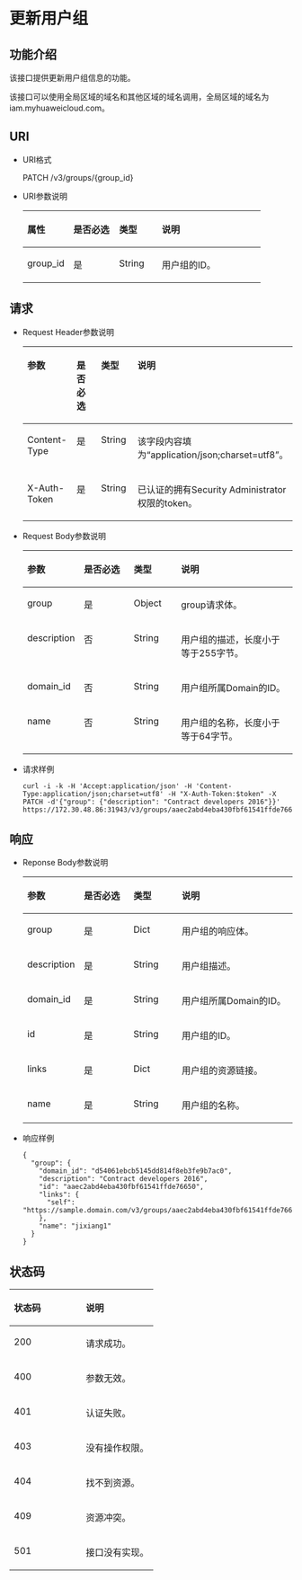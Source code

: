 # 更新用户组<a name="zh-cn_topic_0057845600"></a>

## 功能介绍<a name="section495175389414"></a>

该接口提供更新用户组信息的功能。

该接口可以使用全局区域的域名和其他区域的域名调用，全局区域的域名为iam.myhuaweicloud.com。

## URI<a name="section3019338085013"></a>

-   URI格式

    PATCH /v3/groups/\{group\_id\}

-   URI参数说明

    <a name="zh-cn_topic_0032920307_table36168141"></a>
    <table><thead align="left"><tr id="zh-cn_topic_0032920307_row15662289"><th class="cellrowborder" valign="top" width="19.36%" id="mcps1.1.5.1.1"><p id="zh-cn_topic_0032920307_p60685926"><a name="zh-cn_topic_0032920307_p60685926"></a><a name="zh-cn_topic_0032920307_p60685926"></a>属性</p>
    </th>
    <th class="cellrowborder" valign="top" width="19.24%" id="mcps1.1.5.1.2"><p id="zh-cn_topic_0032920307_p16612996"><a name="zh-cn_topic_0032920307_p16612996"></a><a name="zh-cn_topic_0032920307_p16612996"></a>是否必选</p>
    </th>
    <th class="cellrowborder" valign="top" width="17.98%" id="mcps1.1.5.1.3"><p id="zh-cn_topic_0032920307_p3475410"><a name="zh-cn_topic_0032920307_p3475410"></a><a name="zh-cn_topic_0032920307_p3475410"></a>类型</p>
    </th>
    <th class="cellrowborder" valign="top" width="43.419999999999995%" id="mcps1.1.5.1.4"><p id="zh-cn_topic_0032920307_p13072760"><a name="zh-cn_topic_0032920307_p13072760"></a><a name="zh-cn_topic_0032920307_p13072760"></a>说明</p>
    </th>
    </tr>
    </thead>
    <tbody><tr id="zh-cn_topic_0032920307_row52260639"><td class="cellrowborder" valign="top" width="19.36%" headers="mcps1.1.5.1.1 "><p id="zh-cn_topic_0032920307_p5253358"><a name="zh-cn_topic_0032920307_p5253358"></a><a name="zh-cn_topic_0032920307_p5253358"></a>group_id</p>
    </td>
    <td class="cellrowborder" valign="top" width="19.24%" headers="mcps1.1.5.1.2 "><p id="zh-cn_topic_0032920307_p22868878"><a name="zh-cn_topic_0032920307_p22868878"></a><a name="zh-cn_topic_0032920307_p22868878"></a>是</p>
    </td>
    <td class="cellrowborder" valign="top" width="17.98%" headers="mcps1.1.5.1.3 "><p id="zh-cn_topic_0032920307_p40439847"><a name="zh-cn_topic_0032920307_p40439847"></a><a name="zh-cn_topic_0032920307_p40439847"></a>String</p>
    </td>
    <td class="cellrowborder" valign="top" width="43.419999999999995%" headers="mcps1.1.5.1.4 "><p id="zh-cn_topic_0032920307_p54402144"><a name="zh-cn_topic_0032920307_p54402144"></a><a name="zh-cn_topic_0032920307_p54402144"></a>用户组的ID。</p>
    </td>
    </tr>
    </tbody>
    </table>


## 请求<a name="section1437107585444"></a>

-   Request Header参数说明

    <a name="zh-cn_topic_0032920307_table21736211"></a>
    <table><thead align="left"><tr id="zh-cn_topic_0032920307_row48433347"><th class="cellrowborder" valign="top" width="19.49%" id="mcps1.1.5.1.1"><p id="zh-cn_topic_0032920307_p30787047"><a name="zh-cn_topic_0032920307_p30787047"></a><a name="zh-cn_topic_0032920307_p30787047"></a>参数</p>
    </th>
    <th class="cellrowborder" valign="top" width="18.86%" id="mcps1.1.5.1.2"><p id="zh-cn_topic_0032920307_p10722842"><a name="zh-cn_topic_0032920307_p10722842"></a><a name="zh-cn_topic_0032920307_p10722842"></a>是否必选</p>
    </th>
    <th class="cellrowborder" valign="top" width="17.299999999999997%" id="mcps1.1.5.1.3"><p id="zh-cn_topic_0032920307_p63243911"><a name="zh-cn_topic_0032920307_p63243911"></a><a name="zh-cn_topic_0032920307_p63243911"></a>类型</p>
    </th>
    <th class="cellrowborder" valign="top" width="44.35%" id="mcps1.1.5.1.4"><p id="zh-cn_topic_0032920307_p22483156"><a name="zh-cn_topic_0032920307_p22483156"></a><a name="zh-cn_topic_0032920307_p22483156"></a>说明</p>
    </th>
    </tr>
    </thead>
    <tbody><tr id="zh-cn_topic_0032920307_row9196329"><td class="cellrowborder" valign="top" width="19.49%" headers="mcps1.1.5.1.1 "><p id="zh-cn_topic_0032920307_p6705199"><a name="zh-cn_topic_0032920307_p6705199"></a><a name="zh-cn_topic_0032920307_p6705199"></a>Content-Type</p>
    </td>
    <td class="cellrowborder" valign="top" width="18.86%" headers="mcps1.1.5.1.2 "><p id="zh-cn_topic_0032920307_p6250253"><a name="zh-cn_topic_0032920307_p6250253"></a><a name="zh-cn_topic_0032920307_p6250253"></a>是</p>
    </td>
    <td class="cellrowborder" valign="top" width="17.299999999999997%" headers="mcps1.1.5.1.3 "><p id="zh-cn_topic_0032920307_p36508524"><a name="zh-cn_topic_0032920307_p36508524"></a><a name="zh-cn_topic_0032920307_p36508524"></a>String</p>
    </td>
    <td class="cellrowborder" valign="top" width="44.35%" headers="mcps1.1.5.1.4 "><p id="zh-cn_topic_0032920307_p4400500"><a name="zh-cn_topic_0032920307_p4400500"></a><a name="zh-cn_topic_0032920307_p4400500"></a>该字段内容填为<span class="parmvalue" id="parmvalue1823317483242"><a name="parmvalue1823317483242"></a><a name="parmvalue1823317483242"></a>“application/json;charset=utf8”</span>。</p>
    </td>
    </tr>
    <tr id="zh-cn_topic_0032920307_row39604502"><td class="cellrowborder" valign="top" width="19.49%" headers="mcps1.1.5.1.1 "><p id="zh-cn_topic_0032920307_p53848109"><a name="zh-cn_topic_0032920307_p53848109"></a><a name="zh-cn_topic_0032920307_p53848109"></a>X-Auth-Token</p>
    </td>
    <td class="cellrowborder" valign="top" width="18.86%" headers="mcps1.1.5.1.2 "><p id="zh-cn_topic_0032920307_p66729601"><a name="zh-cn_topic_0032920307_p66729601"></a><a name="zh-cn_topic_0032920307_p66729601"></a>是</p>
    </td>
    <td class="cellrowborder" valign="top" width="17.299999999999997%" headers="mcps1.1.5.1.3 "><p id="zh-cn_topic_0032920307_p36388601"><a name="zh-cn_topic_0032920307_p36388601"></a><a name="zh-cn_topic_0032920307_p36388601"></a>String</p>
    </td>
    <td class="cellrowborder" valign="top" width="44.35%" headers="mcps1.1.5.1.4 "><p id="p4222254811619"><a name="p4222254811619"></a><a name="p4222254811619"></a>已认证的拥有Security Administrator权限的token。</p>
    </td>
    </tr>
    </tbody>
    </table>


-   Request Body参数说明

    <a name="table2693202185751"></a>
    <table><thead align="left"><tr id="row3098410285751"><th class="cellrowborder" valign="top" width="19.49%" id="mcps1.1.5.1.1"><p id="p2668435285751"><a name="p2668435285751"></a><a name="p2668435285751"></a>参数</p>
    </th>
    <th class="cellrowborder" valign="top" width="18.86%" id="mcps1.1.5.1.2"><p id="p1394889485751"><a name="p1394889485751"></a><a name="p1394889485751"></a>是否必选</p>
    </th>
    <th class="cellrowborder" valign="top" width="17.7%" id="mcps1.1.5.1.3"><p id="p5611863385751"><a name="p5611863385751"></a><a name="p5611863385751"></a>类型</p>
    </th>
    <th class="cellrowborder" valign="top" width="43.95%" id="mcps1.1.5.1.4"><p id="p4931540085751"><a name="p4931540085751"></a><a name="p4931540085751"></a>说明</p>
    </th>
    </tr>
    </thead>
    <tbody><tr id="row3512445285751"><td class="cellrowborder" valign="top" width="19.49%" headers="mcps1.1.5.1.1 "><p id="p2650832485751"><a name="p2650832485751"></a><a name="p2650832485751"></a>group</p>
    </td>
    <td class="cellrowborder" valign="top" width="18.86%" headers="mcps1.1.5.1.2 "><p id="p6679947285751"><a name="p6679947285751"></a><a name="p6679947285751"></a>是</p>
    </td>
    <td class="cellrowborder" valign="top" width="17.7%" headers="mcps1.1.5.1.3 "><p id="p132615487190"><a name="p132615487190"></a><a name="p132615487190"></a>Object</p>
    </td>
    <td class="cellrowborder" valign="top" width="43.95%" headers="mcps1.1.5.1.4 "><p id="p5045921585751"><a name="p5045921585751"></a><a name="p5045921585751"></a>group请求体。</p>
    </td>
    </tr>
    <tr id="row5147975685751"><td class="cellrowborder" valign="top" width="19.49%" headers="mcps1.1.5.1.1 "><p id="p911072085751"><a name="p911072085751"></a><a name="p911072085751"></a>description</p>
    </td>
    <td class="cellrowborder" valign="top" width="18.86%" headers="mcps1.1.5.1.2 "><p id="p6687968385751"><a name="p6687968385751"></a><a name="p6687968385751"></a>否</p>
    </td>
    <td class="cellrowborder" valign="top" width="17.7%" headers="mcps1.1.5.1.3 "><p id="p4854528085751"><a name="p4854528085751"></a><a name="p4854528085751"></a>String</p>
    </td>
    <td class="cellrowborder" valign="top" width="43.95%" headers="mcps1.1.5.1.4 "><p id="p3985359785751"><a name="p3985359785751"></a><a name="p3985359785751"></a>用户组的描述，长度小于等于255字节。</p>
    </td>
    </tr>
    <tr id="row146168639717"><td class="cellrowborder" valign="top" width="19.49%" headers="mcps1.1.5.1.1 "><p id="p644429109717"><a name="p644429109717"></a><a name="p644429109717"></a>domain_id</p>
    </td>
    <td class="cellrowborder" valign="top" width="18.86%" headers="mcps1.1.5.1.2 "><p id="p524932549717"><a name="p524932549717"></a><a name="p524932549717"></a>否</p>
    </td>
    <td class="cellrowborder" valign="top" width="17.7%" headers="mcps1.1.5.1.3 "><p id="p240951669717"><a name="p240951669717"></a><a name="p240951669717"></a>String</p>
    </td>
    <td class="cellrowborder" valign="top" width="43.95%" headers="mcps1.1.5.1.4 "><p id="p55514069717"><a name="p55514069717"></a><a name="p55514069717"></a>用户组所属Domain的ID。</p>
    </td>
    </tr>
    <tr id="row80338309723"><td class="cellrowborder" valign="top" width="19.49%" headers="mcps1.1.5.1.1 "><p id="p51956079723"><a name="p51956079723"></a><a name="p51956079723"></a>name</p>
    </td>
    <td class="cellrowborder" valign="top" width="18.86%" headers="mcps1.1.5.1.2 "><p id="p181910179723"><a name="p181910179723"></a><a name="p181910179723"></a>否</p>
    </td>
    <td class="cellrowborder" valign="top" width="17.7%" headers="mcps1.1.5.1.3 "><p id="p641862599723"><a name="p641862599723"></a><a name="p641862599723"></a>String</p>
    </td>
    <td class="cellrowborder" valign="top" width="43.95%" headers="mcps1.1.5.1.4 "><p id="p317045109723"><a name="p317045109723"></a><a name="p317045109723"></a>用户组的名称，长度小于等于64字节。</p>
    </td>
    </tr>
    </tbody>
    </table>

-   请求样例

    ```
    curl -i -k -H 'Accept:application/json' -H 'Content-Type:application/json;charset=utf8' -H "X-Auth-Token:$token" -X PATCH -d'{"group": {"description": "Contract developers 2016"}}' https://172.30.48.86:31943/v3/groups/aaec2abd4eba430fbf61541ffde76650
    ```


## 响应<a name="section422798898594"></a>

-   Reponse Body参数说明

    <a name="table1806279685948"></a>
    <table><thead align="left"><tr id="row5888700685948"><th class="cellrowborder" valign="top" width="19.54%" id="mcps1.1.5.1.1"><p id="p511814385948"><a name="p511814385948"></a><a name="p511814385948"></a>参数</p>
    </th>
    <th class="cellrowborder" valign="top" width="18.73%" id="mcps1.1.5.1.2"><p id="p10317145635110"><a name="p10317145635110"></a><a name="p10317145635110"></a>是否必选</p>
    </th>
    <th class="cellrowborder" valign="top" width="18.08%" id="mcps1.1.5.1.3"><p id="p1191643385948"><a name="p1191643385948"></a><a name="p1191643385948"></a>类型</p>
    </th>
    <th class="cellrowborder" valign="top" width="43.65%" id="mcps1.1.5.1.4"><p id="p2570700385948"><a name="p2570700385948"></a><a name="p2570700385948"></a>说明</p>
    </th>
    </tr>
    </thead>
    <tbody><tr id="row189251885948"><td class="cellrowborder" valign="top" width="19.54%" headers="mcps1.1.5.1.1 "><p id="p1907628285948"><a name="p1907628285948"></a><a name="p1907628285948"></a>group</p>
    </td>
    <td class="cellrowborder" valign="top" width="18.73%" headers="mcps1.1.5.1.2 "><p id="p1331715617511"><a name="p1331715617511"></a><a name="p1331715617511"></a>是</p>
    </td>
    <td class="cellrowborder" valign="top" width="18.08%" headers="mcps1.1.5.1.3 "><p id="p167497385948"><a name="p167497385948"></a><a name="p167497385948"></a>Dict</p>
    </td>
    <td class="cellrowborder" valign="top" width="43.65%" headers="mcps1.1.5.1.4 "><p id="p145516285948"><a name="p145516285948"></a><a name="p145516285948"></a>用户组的响应体。</p>
    </td>
    </tr>
    <tr id="row1309646185948"><td class="cellrowborder" valign="top" width="19.54%" headers="mcps1.1.5.1.1 "><p id="p5418040185948"><a name="p5418040185948"></a><a name="p5418040185948"></a>description</p>
    </td>
    <td class="cellrowborder" valign="top" width="18.73%" headers="mcps1.1.5.1.2 "><p id="p6317185612512"><a name="p6317185612512"></a><a name="p6317185612512"></a>是</p>
    </td>
    <td class="cellrowborder" valign="top" width="18.08%" headers="mcps1.1.5.1.3 "><p id="p2653635485948"><a name="p2653635485948"></a><a name="p2653635485948"></a>String</p>
    </td>
    <td class="cellrowborder" valign="top" width="43.65%" headers="mcps1.1.5.1.4 "><p id="p196103185948"><a name="p196103185948"></a><a name="p196103185948"></a>用户组描述。</p>
    </td>
    </tr>
    <tr id="row1764928085948"><td class="cellrowborder" valign="top" width="19.54%" headers="mcps1.1.5.1.1 "><p id="p2030561585948"><a name="p2030561585948"></a><a name="p2030561585948"></a>domain_id</p>
    </td>
    <td class="cellrowborder" valign="top" width="18.73%" headers="mcps1.1.5.1.2 "><p id="p631785655110"><a name="p631785655110"></a><a name="p631785655110"></a>是</p>
    </td>
    <td class="cellrowborder" valign="top" width="18.08%" headers="mcps1.1.5.1.3 "><p id="p3414215185948"><a name="p3414215185948"></a><a name="p3414215185948"></a>String</p>
    </td>
    <td class="cellrowborder" valign="top" width="43.65%" headers="mcps1.1.5.1.4 "><p id="p1405083185948"><a name="p1405083185948"></a><a name="p1405083185948"></a>用户组所属Domain的ID。</p>
    </td>
    </tr>
    <tr id="row5934861685948"><td class="cellrowborder" valign="top" width="19.54%" headers="mcps1.1.5.1.1 "><p id="p4250862085948"><a name="p4250862085948"></a><a name="p4250862085948"></a>id</p>
    </td>
    <td class="cellrowborder" valign="top" width="18.73%" headers="mcps1.1.5.1.2 "><p id="p13317155615115"><a name="p13317155615115"></a><a name="p13317155615115"></a>是</p>
    </td>
    <td class="cellrowborder" valign="top" width="18.08%" headers="mcps1.1.5.1.3 "><p id="p2064619685948"><a name="p2064619685948"></a><a name="p2064619685948"></a>String</p>
    </td>
    <td class="cellrowborder" valign="top" width="43.65%" headers="mcps1.1.5.1.4 "><p id="p6172919385948"><a name="p6172919385948"></a><a name="p6172919385948"></a>用户组的ID。</p>
    </td>
    </tr>
    <tr id="row1869182785948"><td class="cellrowborder" valign="top" width="19.54%" headers="mcps1.1.5.1.1 "><p id="p3764304685948"><a name="p3764304685948"></a><a name="p3764304685948"></a>links</p>
    </td>
    <td class="cellrowborder" valign="top" width="18.73%" headers="mcps1.1.5.1.2 "><p id="p103173569514"><a name="p103173569514"></a><a name="p103173569514"></a>是</p>
    </td>
    <td class="cellrowborder" valign="top" width="18.08%" headers="mcps1.1.5.1.3 "><p id="p2918786585948"><a name="p2918786585948"></a><a name="p2918786585948"></a>Dict</p>
    </td>
    <td class="cellrowborder" valign="top" width="43.65%" headers="mcps1.1.5.1.4 "><p id="p1540683685948"><a name="p1540683685948"></a><a name="p1540683685948"></a>用户组的资源链接。</p>
    </td>
    </tr>
    <tr id="row444380085948"><td class="cellrowborder" valign="top" width="19.54%" headers="mcps1.1.5.1.1 "><p id="p2440355685948"><a name="p2440355685948"></a><a name="p2440355685948"></a>name</p>
    </td>
    <td class="cellrowborder" valign="top" width="18.73%" headers="mcps1.1.5.1.2 "><p id="p163171563512"><a name="p163171563512"></a><a name="p163171563512"></a>是</p>
    </td>
    <td class="cellrowborder" valign="top" width="18.08%" headers="mcps1.1.5.1.3 "><p id="p3053098785948"><a name="p3053098785948"></a><a name="p3053098785948"></a>String</p>
    </td>
    <td class="cellrowborder" valign="top" width="43.65%" headers="mcps1.1.5.1.4 "><p id="p5709090385948"><a name="p5709090385948"></a><a name="p5709090385948"></a>用户组的名称。</p>
    </td>
    </tr>
    </tbody>
    </table>

-   响应样例

    ```
    {
      "group": {
        "domain_id": "d54061ebcb5145dd814f8eb3fe9b7ac0",
        "description": "Contract developers 2016",
        "id": "aaec2abd4eba430fbf61541ffde76650",
        "links": {
          "self": "https://sample.domain.com/v3/groups/aaec2abd4eba430fbf61541ffde76650"
        },
        "name": "jixiang1"
      }
    }
    ```


## 状态码<a name="section5556784894735"></a>

<a name="zh-cn_topic_0032920307_table25927028"></a>
<table><thead align="left"><tr id="zh-cn_topic_0032920307_row10578662"><th class="cellrowborder" valign="top" width="50%" id="mcps1.1.3.1.1"><p id="zh-cn_topic_0032920307_p51565323"><a name="zh-cn_topic_0032920307_p51565323"></a><a name="zh-cn_topic_0032920307_p51565323"></a>状态码</p>
</th>
<th class="cellrowborder" valign="top" width="50%" id="mcps1.1.3.1.2"><p id="zh-cn_topic_0032920307_p16041657"><a name="zh-cn_topic_0032920307_p16041657"></a><a name="zh-cn_topic_0032920307_p16041657"></a>说明</p>
</th>
</tr>
</thead>
<tbody><tr id="zh-cn_topic_0032920307_row24305815"><td class="cellrowborder" valign="top" width="50%" headers="mcps1.1.3.1.1 "><p id="zh-cn_topic_0032920307_p22613965"><a name="zh-cn_topic_0032920307_p22613965"></a><a name="zh-cn_topic_0032920307_p22613965"></a>200</p>
</td>
<td class="cellrowborder" valign="top" width="50%" headers="mcps1.1.3.1.2 "><p id="zh-cn_topic_0032920307_p19791876"><a name="zh-cn_topic_0032920307_p19791876"></a><a name="zh-cn_topic_0032920307_p19791876"></a>请求成功。</p>
</td>
</tr>
<tr id="zh-cn_topic_0032920307_row43909159"><td class="cellrowborder" valign="top" width="50%" headers="mcps1.1.3.1.1 "><p id="zh-cn_topic_0032920307_p66980994"><a name="zh-cn_topic_0032920307_p66980994"></a><a name="zh-cn_topic_0032920307_p66980994"></a>400</p>
</td>
<td class="cellrowborder" valign="top" width="50%" headers="mcps1.1.3.1.2 "><p id="zh-cn_topic_0032920307_p56751409"><a name="zh-cn_topic_0032920307_p56751409"></a><a name="zh-cn_topic_0032920307_p56751409"></a>参数无效。</p>
</td>
</tr>
<tr id="row460808479497"><td class="cellrowborder" valign="top" width="50%" headers="mcps1.1.3.1.1 "><p id="p120744399497"><a name="p120744399497"></a><a name="p120744399497"></a>401</p>
</td>
<td class="cellrowborder" valign="top" width="50%" headers="mcps1.1.3.1.2 "><p id="p385055099497"><a name="p385055099497"></a><a name="p385055099497"></a>认证失败。</p>
</td>
</tr>
<tr id="zh-cn_topic_0032920307_row41000636"><td class="cellrowborder" valign="top" width="50%" headers="mcps1.1.3.1.1 "><p id="zh-cn_topic_0032920307_p32717189"><a name="zh-cn_topic_0032920307_p32717189"></a><a name="zh-cn_topic_0032920307_p32717189"></a>403</p>
</td>
<td class="cellrowborder" valign="top" width="50%" headers="mcps1.1.3.1.2 "><p id="zh-cn_topic_0032920307_p32846614"><a name="zh-cn_topic_0032920307_p32846614"></a><a name="zh-cn_topic_0032920307_p32846614"></a>没有操作权限。</p>
</td>
</tr>
<tr id="row2569718985351"><td class="cellrowborder" valign="top" width="50%" headers="mcps1.1.3.1.1 "><p id="p2994811485351"><a name="p2994811485351"></a><a name="p2994811485351"></a>404</p>
</td>
<td class="cellrowborder" valign="top" width="50%" headers="mcps1.1.3.1.2 "><p id="p987817085351"><a name="p987817085351"></a><a name="p987817085351"></a>找不到资源。</p>
</td>
</tr>
<tr id="row3670434485410"><td class="cellrowborder" valign="top" width="50%" headers="mcps1.1.3.1.1 "><p id="p6190364385410"><a name="p6190364385410"></a><a name="p6190364385410"></a>409</p>
</td>
<td class="cellrowborder" valign="top" width="50%" headers="mcps1.1.3.1.2 "><p id="p4813919085410"><a name="p4813919085410"></a><a name="p4813919085410"></a>资源冲突。</p>
</td>
</tr>
<tr id="row4492325585415"><td class="cellrowborder" valign="top" width="50%" headers="mcps1.1.3.1.1 "><p id="p165611385415"><a name="p165611385415"></a><a name="p165611385415"></a>501</p>
</td>
<td class="cellrowborder" valign="top" width="50%" headers="mcps1.1.3.1.2 "><p id="p6703633385415"><a name="p6703633385415"></a><a name="p6703633385415"></a>接口没有实现。</p>
</td>
</tr>
</tbody>
</table>

